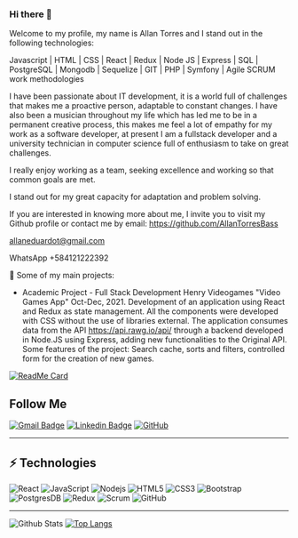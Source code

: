 ### Hi there 👋
Welcome to my profile, my name is Allan Torres and I stand out in the following technologies:

Javascript | HTML | CSS | React | Redux | Node JS | Express | SQL | PostgreSQL | Mongodb | Sequelize | GIT | PHP | Symfony | Agile SCRUM work methodologies

I have been passionate about IT development, it is a world full of challenges that makes me a proactive person, adaptable to constant changes. I have also been a musician throughout my life which has led me to be in a permanent creative process, this makes me feel a lot of empathy for my work as a software developer, at present I am a fullstack developer and a university technician in computer science full of enthusiasm to take on great challenges.

I really enjoy working as a team, seeking excellence and working so that common goals are met.

I stand out for my great capacity for adaptation and problem solving.

If you are interested in knowing more about me, I invite you to visit my Github profile or contact me by email:
https://github.com/AllanTorresBass

allaneduardot@gmail.com

  WhatsApp
+584121222392

🚀 Some of my main projects:

- Academic Project - Full Stack Development Henry Videogames
"Video Games App" Oct-Dec, 2021. Development of an application
using React and Redux as state management. All the
components were developed with CSS without the use of libraries
external. The application consumes data from the API
https://api.rawg.io/api/ through a backend developed in
Node.JS using Express, adding new functionalities to the
Original API. Some features of the project: Search cache,
sorts and filters, controlled form for the creation of
new games.

[![ReadMe Card](https://github-readme-stats.vercel.app/api/pin/?username=AllanTorresBass&repo=PI-Videogames-main)](https://github.com/AllanTorresBass/PI-Videogames-main)

## Follow Me


[![Gmail Badge](https://img.shields.io/badge/-allaneduardot@gmail.com-c14438?style=flat-square&logo=Gmail&logoColor=white&link=mailto:allaneduardot@gmail.com)](mailto:allaneduardot@gmail.com)
[![Linkedin Badge](https://img.shields.io/badge/-allaneduardotorres?style=flat-square&logo=Linkedin&logoColor=white&link=https://www.linkedin.com/in/allaneduardotorres/)](https://www.linkedin.com/in/allaneduardotorres/)
[![GitHub](https://img.shields.io/badge/-GitHub-181717?style=flat-square&logo=github&logoColor=white&link=https://github.com/AllanTorresBass)](https://github.com/AllanTorresBass)

<hr>

## ⚡ Technologies
![React](https://img.shields.io/badge/-React-blue)
![JavaScript](https://img.shields.io/badge/-JavaScript-black?style=flat-square&logo=javascript)
![Nodejs](https://img.shields.io/badge/-Nodejs-black?style=flat-square&logo=Node.js)
![HTML5](https://img.shields.io/badge/-HTML5-E34F26?style=flat-square&logo=html5&logoColor=white)
![CSS3](https://img.shields.io/badge/-CSS3-1572B6?style=flat-square&logo=css3)
![Bootstrap](https://img.shields.io/badge/-Bootstrap-563D7C?style=flat-square&logo=bootstrap)
![PostgresDB](https://img.shields.io/badge/-Postgres-gray)
![Redux](https://img.shields.io/badge/-Redux-black)
![Scrum](https://img.shields.io/badge/-Scrum-gray)
![GitHub](https://img.shields.io/badge/-GitHub-181717?style=flat-square&logo=github)


<hr>

![Github Stats](https://github-readme-stats.vercel.app/api?username=AllanTorresBass&count_private=true&show_icons=true)
[![Top Langs](https://github-readme-stats.vercel.app/api/top-langs/?username=AllanTorresBass&layout=compact)](https://github.com/anuraghazra/github-readme-stats)
